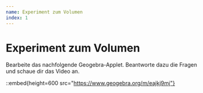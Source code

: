 ```yaml
---
name: Experiment zum Volumen
index: 1
---
```


# Experiment zum Volumen

Bearbeite das nachfolgende Geogebra-Applet. Beantworte dazu die Fragen und schaue dir das Video an.

::embed{height=600 src="https://www.geogebra.org/m/eajkj9mj"}
